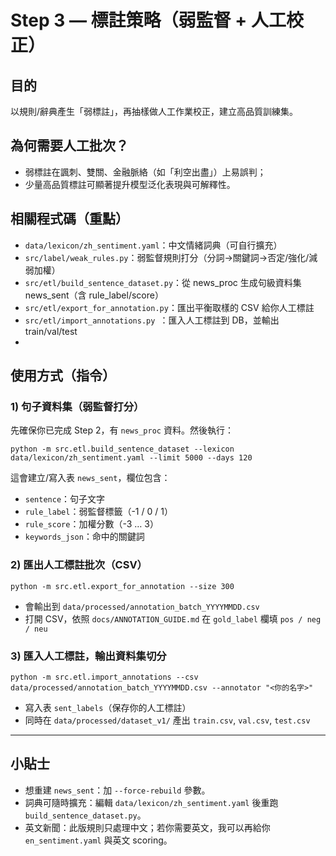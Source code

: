 
# Step 3 — 標註策略（弱監督 + 人工校正）

## 目的
以規則/辭典產生「弱標註」，再抽樣做人工作業校正，建立高品質訓練集。

## 為何需要人工批次？
- 弱標註在諷刺、雙關、金融脈絡（如「利空出盡」）上易誤判；
- 少量高品質標註可顯著提升模型泛化表現與可解釋性。

## 相關程式碼（重點）
- `data/lexicon/zh_sentiment.yaml`：中文情緒詞典（可自行擴充）
- `src/label/weak_rules.py`：弱監督規則打分（分詞→關鍵詞→否定/強化/減弱加權）
- `src/etl/build_sentence_dataset.py`：從 news_proc 生成句級資料集 news_sent（含 rule_label/score）
- `src/etl/export_for_annotation.py`：匯出平衡取樣的 CSV 給你人工標註
- `src/etl/import_annotations.py `：匯入人工標註到 DB，並輸出 train/val/test
- 
## 使用方式（指令）

### 1) 句子資料集（弱監督打分）

先確保你已完成 Step 2，有 `news_proc` 資料。然後執行：

```
python -m src.etl.build_sentence_dataset --lexicon data/lexicon/zh_sentiment.yaml --limit 5000 --days 120
```

這會建立/寫入表 `news_sent`，欄位包含：

* `sentence`：句子文字
* `rule_label`：弱監督標籤（-1 / 0 / 1）
* `rule_score`：加權分數（-3 … 3）
* `keywords_json`：命中的關鍵詞

### 2) 匯出人工標註批次（CSV）

```
python -m src.etl.export_for_annotation --size 300
```

* 會輸出到 `data/processed/annotation_batch_YYYYMMDD.csv`
* 打開 CSV，依照 `docs/ANNOTATION_GUIDE.md` 在 `gold_label` 欄填 `pos / neg / neu`

### 3) 匯入人工標註，輸出資料集切分

```
python -m src.etl.import_annotations --csv data/processed/annotation_batch_YYYYMMDD.csv --annotator "<你的名字>"
```

* 寫入表 `sent_labels`（保存你的人工標註）
* 同時在 `data/processed/dataset_v1/` 產出 `train.csv`, `val.csv`, `test.csv`

---

## 小貼士

* 想重建 `news_sent`：加 `--force-rebuild` 參數。
* 詞典可隨時擴充：編輯 `data/lexicon/zh_sentiment.yaml` 後重跑 `build_sentence_dataset.py`。
* 英文新聞：此版規則只處理中文；若你需要英文，我可以再給你 `en_sentiment.yaml` 與英文 scoring。
